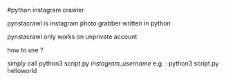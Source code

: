 #python instagram crawler

pynstacrawl is instagram photo grabber written in python

pynstacrawl only works on unprivate account

how to use ?

simply call python3 script.py _instagram_username_
e.g. : python3 script.py helloworld
